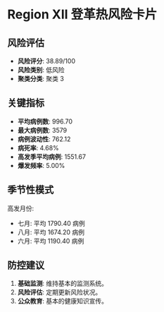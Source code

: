 # Region XII 登革热风险卡片

## 风险评估

* **风险评分**: 38.89/100
* **风险类别**: 低风险
* **聚类分类**: 聚类 3

## 关键指标

* **平均病例数**: 996.70
* **最大病例数**: 3579
* **病例波动性**: 762.12
* **病死率**: 4.68%
* **高发季平均病例**: 1551.67
* **爆发频率**: 5.00%

## 季节性模式

高发月份:

* 七月: 平均 1790.40 病例
* 八月: 平均 1674.20 病例
* 六月: 平均 1190.40 病例

## 防控建议

1. **基础监测**: 维持基本的监测系统。
2. **风险评估**: 定期更新风险状况。
3. **公众教育**: 基本的健康知识宣传。
